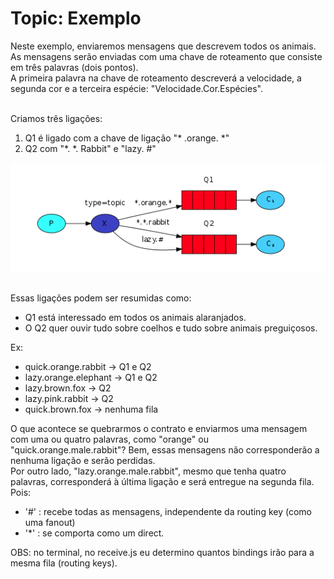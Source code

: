 # Topic: Exemplo

Neste exemplo, enviaremos mensagens que descrevem todos os animais. As mensagens serão enviadas com uma chave de roteamento que consiste em três palavras (dois pontos).<br>
A primeira palavra na chave de roteamento descreverá a velocidade, a segunda cor e a terceira espécie: "Velocidade.Cor.Espécies".

<br>
Criamos três ligações:<br>

1. Q1 é ligado com a chave de ligação "* .orange. *"
2. Q2 com "*. *. Rabbit" e "lazy. #"

![Exemplo](topic.png)

<br>
Essas ligações podem ser resumidas como:

* Q1 está interessado em todos os animais alaranjados.
* O Q2 quer ouvir tudo sobre coelhos e tudo sobre animais preguiçosos.

Ex:

* quick.orange.rabbit  -> Q1 e Q2
* lazy.orange.elephant -> Q1 e Q2
* lazy.brown.fox -> Q2
* lazy.pink.rabbit -> Q2
* quick.brown.fox -> nenhuma fila 

O que acontece se quebrarmos o contrato e enviarmos uma mensagem com uma ou quatro palavras, como "orange" ou "quick.orange.male.rabbit"? Bem, essas mensagens não corresponderão a nenhuma ligação e serão perdidas.
<br>
Por outro lado, "lazy.orange.male.rabbit", mesmo que tenha quatro palavras, corresponderá à última ligação e será entregue na segunda fila. Pois:

* '#' : recebe todas as mensagens, independente da routing key (como uma fanout)
* '*' : se comporta como um direct.

OBS: no terminal, no receive.js eu determino quantos bindings irão para a mesma fila (routing keys).
